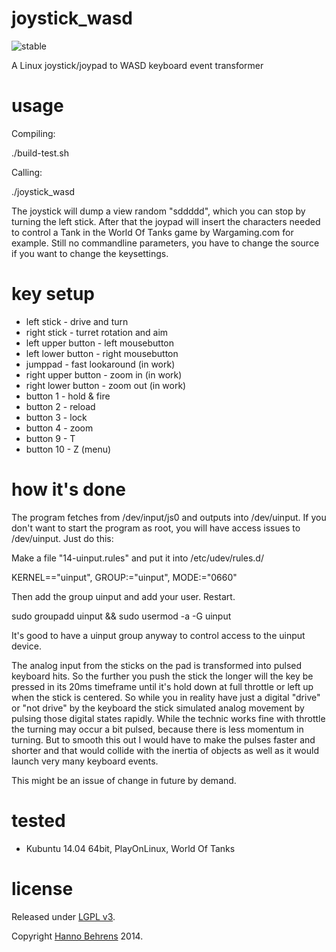 # joystick_wasd

![stable](http://badges.github.io/stability-badges/dist/stable.svg)

A Linux joystick/joypad to WASD keyboard event transformer

# usage

Compiling: 

./build-test.sh 

Calling: 

./joystick_wasd

The joystick will dump a view random "sddddd", which you can stop by turning the left stick. After that the joypad will insert the characters needed to control a Tank in the World Of Tanks game by Wargaming.com for example. Still no commandline parameters, you have to change the source if you want to change the keysettings. 

# key setup

- left stick - drive and turn
- right stick - turret rotation and aim
- left upper button - left mousebutton
- left lower button - right mousebutton
- jumppad - fast lookaround (in work)
- right upper button - zoom in (in work)
- right lower button - zoom out (in work)
- button 1 - hold & fire
- button 2 - reload
- button 3 - lock
- button 4 - zoom
- button 9 - T
- button 10 - Z (menu)

# how it's done

The program fetches from /dev/input/js0 and outputs into /dev/uinput. If you don't want to start the program as root, you will have access issues to /dev/uinput. Just do this:

Make a file "14-uinput.rules" and put it into /etc/udev/rules.d/

KERNEL=="uinput", GROUP:="uinput", MODE:="0660"

Then add the group uinput and add your user. Restart.

sudo groupadd uinput && sudo usermod -a -G uinput <USERNAME>

It's good to have a uinput group anyway to control access to the uinput device.

The analog input from the sticks on the pad is transformed into pulsed keyboard hits. So the further you push the stick the longer will the key be pressed in its 20ms timeframe until it's hold down at full throttle or left up when the stick is centered. So while you in reality have just a digital "drive" or "not drive" by the keyboard the stick simulated analog movement by pulsing those digital states rapidly. While the technic works fine with throttle the turning may occur a bit pulsed, because there is less momentum in turning. But to smooth this out I would have to make the pulses faster and shorter and that would collide with the inertia of objects as well as it would launch very many keyboard events. 

This might be an issue of change in future by demand.

# tested

- Kubuntu 14.04 64bit, PlayOnLinux, World Of Tanks

# license

Released under [LGPL v3](http://www.gnu.org/copyleft/lesser.html).

Copyright [Hanno Behrens](http://pebbles.schattenlauf.de) 2014.
